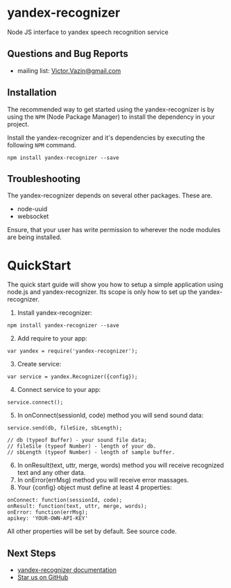 # yandex-recognizer
Node JS interface to yandex speech recognition service

## Questions and Bug Reports

* mailing list: Victor.Vazin@gmail.com

## Installation

The recommended way to get started using the yandex-recognizer is
by using the `NPM` (Node Package Manager) to install the dependency in your project.

Install the yandex-recognizer and it's dependencies by executing
the following `NPM` command.
```
npm install yandex-recognizer --save
```
## Troubleshooting

The yandex-recognizer depends on several other packages. These are.

* node-uuid
* websocket

Ensure, that your user has write permission to wherever the node modules
are being installed.

QuickStart
==========
The quick start guide will show you how to setup a simple application
using node.js and yandex-recognizer. Its scope is only how to set up
the yandex-recognizer.

1. Install yandex-recognizer:
```
npm install yandex-recognizer --save
```
2. Add require to your app:
```
var yandex = require('yandex-recognizer');
```
3. Create service:
```
var service = yandex.Recognizer({config});
```
4. Connect service to your app:
```
service.connect();
```
5. In onConnect(sessionId, code) method you will send sound data:
```
service.send(db, fileSize, sbLength);

// db (typeof Buffer) - your sound file data;
// fileSile (typeof Number) - length of your db.
// sbLength (typeof Number) - length of sample buffer.
```
6. In onResult(text, uttr, merge, words) method you will receive recognized text and any other data.
7. In onError(errMsg) method you will receive error massages.
8. Your {config} object must define at least 4 properties:
```
onConnect: function(sessionId, code);
onResult: function(text, uttr, merge, words);
onError: function(errMsg);
apikey: 'YOUR-OWN-API-KEY'
```
All other properties will be set by default. See source code.

## Next Steps

 * [yandex-recognizer documentation](https://github.com/AirGraph/yandex-recognizer)
 * [Star us on GitHub](https://github.com/AirGraph/yandex-recognizer)
